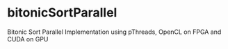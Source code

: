 # bitonicSortParallel
Bitonic Sort Parallel Implementation using pThreads, OpenCL on FPGA and CUDA on GPU
